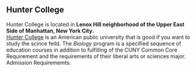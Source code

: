 ## Hunter College      
Hunter College is located in **Lenox Hill neighborhood of the Upper East Side of Manhattan, New York City.**         
[Hunter College](https://hunter.cuny.edu/) is an American public university that is good if you want to study the scince feild. 
The _Biology_ program is a specified sequence of education courses in addition to fulfilling of the CUNY Common Core Requirement and the requirements of their liberal arts or sciences major. 
Admission Requirememts: 
